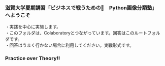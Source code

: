 ### 滋賀大学夏期講習「ビジネスで戦うための　Python画像分類塾」へようこそ  
  
・実践を中心に実施します。  
・このフォルダは、Colaboratoryとつながっています。回答はこのルートフォルダです。  
・回答はうまく行かない場合に利用してください。実戦形式です。  
  
### Practice over Theory!!  
